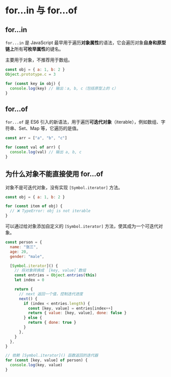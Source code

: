 # for...in 与 for...of

## for...in

`for...in` 是 JavaScript 最早用于遍历**对象属性**的语法，它会遍历对象**自身和原型链上**所有**可枚举属性**的键名。

主要用于对象，不推荐用于数组。

```js
const obj = { a: 1, b: 2 }
Object.prototype.c = 3

for (const key in obj) {
  console.log(key) // 输出：a, b, c（包括原型上的 c）
}
```

## for...of

`for...of` 是 ES6 引入的新语法，用于遍历**可迭代对象**（iterable），例如数组、字符串、Set、Map 等，它遍历的是值。

```js
const arr = ["a", "b", "c"]

for (const val of arr) {
  console.log(val) // 输出 a, b, c
}
```

## 为什么对象不能直接使用 for...of

对象不是可迭代对象，没有实现 `[Symbol.iterator]` 方法。

```js
const obj = { a: 1, b: 2 }

for (const item of obj) {
  // ❌ TypeError: obj is not iterable
}
```

可以通过给对象添加自定义的 `[Symbol.iterator]` 方法，使其成为一个可迭代对象。

```js
const person = {
  name: "张三",
  age: 20,
  gender: "male",

  [Symbol.iterator]() {
    // 将对象转换成 `[key, value]`数组
    const entries = Object.entries(this)
    let index = 0

    return {
      // next 返回一个值，控制迭代进度
      next() {
        if (index < entries.length) {
          const [key, value] = entries[index++]
          return { value: [key, value], done: false }
        } else {
          return { done: true }
        }
      },
    }
  },
}

// 依赖 [Symbol.iterator]() 函数返回的迭代器
for (const [key, value] of person) {
  console.log(key, value)
}
```
